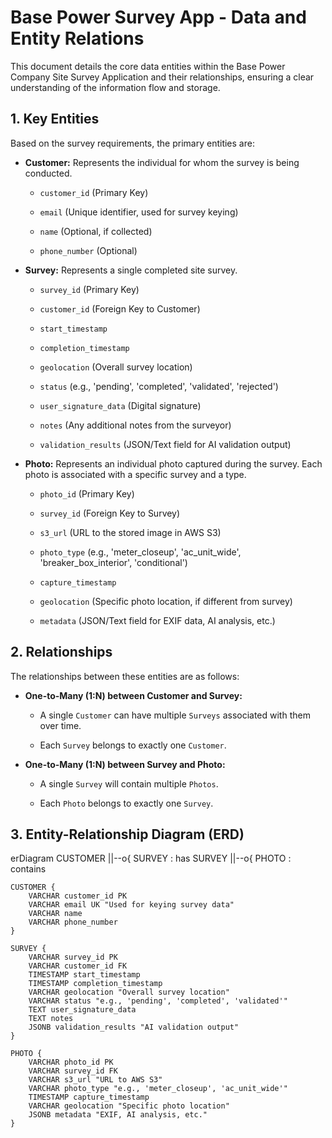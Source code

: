 # Base Power Survey App - Data and Entity Relations

This document details the core data entities within the Base Power Company Site Survey Application and their relationships, ensuring a clear understanding of the information flow and storage.

## 1. Key Entities

Based on the survey requirements, the primary entities are:

* **Customer:** Represents the individual for whom the survey is being conducted.

  * `customer_id` (Primary Key)

  * `email` (Unique identifier, used for survey keying)

  * `name` (Optional, if collected)

  * `phone_number` (Optional)

* **Survey:** Represents a single completed site survey.

  * `survey_id` (Primary Key)

  * `customer_id` (Foreign Key to Customer)

  * `start_timestamp`

  * `completion_timestamp`

  * `geolocation` (Overall survey location)

  * `status` (e.g., 'pending', 'completed', 'validated', 'rejected')

  * `user_signature_data` (Digital signature)

  * `notes` (Any additional notes from the surveyor)

  * `validation_results` (JSON/Text field for AI validation output)

* **Photo:** Represents an individual photo captured during the survey. Each photo is associated with a specific survey and a type.

  * `photo_id` (Primary Key)

  * `survey_id` (Foreign Key to Survey)

  * `s3_url` (URL to the stored image in AWS S3)

  * `photo_type` (e.g., 'meter_closeup', 'ac_unit_wide', 'breaker_box_interior', 'conditional')

  * `capture_timestamp`

  * `geolocation` (Specific photo location, if different from survey)

  * `metadata` (JSON/Text field for EXIF data, AI analysis, etc.)

## 2. Relationships

The relationships between these entities are as follows:

* **One-to-Many (1:N) between Customer and Survey:**

  * A single `Customer` can have multiple `Surveys` associated with them over time.

  * Each `Survey` belongs to exactly one `Customer`.

* **One-to-Many (1:N) between Survey and Photo:**

  * A single `Survey` will contain multiple `Photos`.

  * Each `Photo` belongs to exactly one `Survey`.

## 3. Entity-Relationship Diagram (ERD)
erDiagram
    CUSTOMER ||--o{ SURVEY : has
    SURVEY ||--o{ PHOTO : contains

    CUSTOMER {
        VARCHAR customer_id PK
        VARCHAR email UK "Used for keying survey data"
        VARCHAR name
        VARCHAR phone_number
    }

    SURVEY {
        VARCHAR survey_id PK
        VARCHAR customer_id FK
        TIMESTAMP start_timestamp
        TIMESTAMP completion_timestamp
        VARCHAR geolocation "Overall survey location"
        VARCHAR status "e.g., 'pending', 'completed', 'validated'"
        TEXT user_signature_data
        TEXT notes
        JSONB validation_results "AI validation output"
    }

    PHOTO {
        VARCHAR photo_id PK
        VARCHAR survey_id FK
        VARCHAR s3_url "URL to AWS S3"
        VARCHAR photo_type "e.g., 'meter_closeup', 'ac_unit_wide'"
        TIMESTAMP capture_timestamp
        VARCHAR geolocation "Specific photo location"
        JSONB metadata "EXIF, AI analysis, etc."
    }